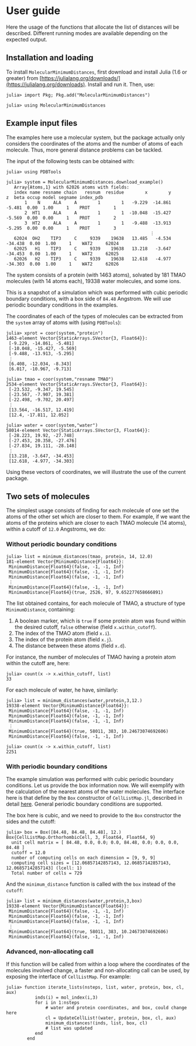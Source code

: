 # User guide

Here the usage of the functions that allocate the list of distances will be described. Different running modes are available depending on the expected output.

## Installation and loading

To install `MolecularMinimumDistances`, first download and install Julia (1.6 or greater) from [https://julialang.org/downloads/](https://julialang.org/downloads). Install and run it. Then, use:

```julia-repl
julia> import Pkg; Pkg.add("MolecularMinimumDistances")

julia> using MolecularMinimumDistances
```

## Example input files

The examples here use a molecular system, but the package actually only considers the coordinates of the atoms and the number of atoms of each molecule. Thus, more general distance problems can be tackled.

The input of the following tests can be obtained with:

```julia-repl
julia> using PDBTools

julia> system = MolecularMinimumDistances.download_example() 
   Array{Atoms,1} with 62026 atoms with fields:
   index name resname chain   resnum  residue        x        y        z  beta occup model segname index_pdb
       1    N     ALA     A        1        1   -9.229  -14.861   -5.481  0.00  1.00     1    PROT         1
       2  HT1     ALA     A        1        1  -10.048  -15.427   -5.569  0.00  0.00     1    PROT         2
       3  HT2     ALA     A        1        1   -9.488  -13.913   -5.295  0.00  0.00     1    PROT         3
                                                       ⋮ 
   62024  OH2    TIP3     C     9339    19638   13.485   -4.534  -34.438  0.00  1.00     1    WAT2     62024
   62025   H1    TIP3     C     9339    19638   13.218   -3.647  -34.453  0.00  1.00     1    WAT2     62025
   62026   H2    TIP3     C     9339    19638   12.618   -4.977  -34.303  0.00  1.00     1    WAT2     62026

```
The system consists of a protein (with 1463 atoms), solvated by 181 TMAO molecules (with 14 atoms each), 19338 water molecules, and some ions. 

This is a snapshot of a simulation which was performed with cubic periodic boundary conditions, with a box side of `84.48` Angstrom. We will use periodic boundary conditions in the examples. 

The coordinates of each of the types of molecules can be extracted from the `system` array of atoms with (using `PDBTools`):

```julia-repl
julia> xprot = coor(system,"protein")
1463-element Vector{StaticArrays.SVector{3, Float64}}:
 [-9.229, -14.861, -5.481]
 [-10.048, -15.427, -5.569]
 [-9.488, -13.913, -5.295]
 ⋮
 [6.408, -12.034, -8.343]
 [6.017, -10.967, -9.713]

julia> tmao = coor(system,"resname TMAO")
2534-element Vector{StaticArrays.SVector{3, Float64}}:
 [-23.532, -9.347, 19.545]
 [-23.567, -7.907, 19.381]
 [-22.498, -9.702, 20.497]
 ⋮
 [13.564, -16.517, 12.419]
 [12.4, -17.811, 12.052]

julia> water = coor(system,"water")
58014-element Vector{StaticArrays.SVector{3, Float64}}:
 [-28.223, 19.92, -27.748]
 [-27.453, 20.358, -27.476]
 [-27.834, 19.111, -28.148]
 ⋮
 [13.218, -3.647, -34.453]
 [12.618, -4.977, -34.303]
```

Using these vectors of coordinates, we will illustrate the use of the current package.

## Two sets of molecules

The simplest usage consists of finding for each molecule of one set the atoms of the other set which are closer to them. For example, if we want the atoms of the proteins which are closer to each TMAO molecule (14 atoms), within a cutoff of `12.0` Angstroms, we do:

### Without periodic boundary conditions

```julia-repl
julia> list = minimum_distances(tmao, protein, 14, 12.0)
181-element Vector{MinimumDistance{Float64}}:
 MinimumDistance{Float64}(false, -1, -1, Inf)
 MinimumDistance{Float64}(false, -1, -1, Inf)
 MinimumDistance{Float64}(false, -1, -1, Inf)
 ⋮
 MinimumDistance{Float64}(false, -1, -1, Inf)
 MinimumDistance{Float64}(true, 2526, 97, 9.652277658666891)
```

The list obtained contains, for each molecule of TMAO, a structure of type `MinimumDistance`, containing:
1. A boolean marker, which is `true` if some protein atom was found within the desired cutoff, `false` otherwise (field `x.within_cutoff`).
2. The index of the TMAO atom (field `x.i`).
3. The index of the protein atom (field `x.j`).
4. The distance between these atoms (field `x.d`).

For instance, the number of molecules of TMAO having a protein atom within the cutoff are, here:
```julia-repl
julia> count(x -> x.within_cutoff, list)
33
```

For each molecule of water, he have, similarly:

```julia-repl
julia> list = minimum_distances(water,protein,3,12.)
19338-element Vector{MinimumDistance{Float64}}:
 MinimumDistance{Float64}(false, -1, -1, Inf)
 MinimumDistance{Float64}(false, -1, -1, Inf)
 MinimumDistance{Float64}(false, -1, -1, Inf)
 ⋮
 MinimumDistance{Float64}(true, 58011, 383, 10.24673074692606)
 MinimumDistance{Float64}(false, -1, -1, Inf)

julia> count(x -> x.within_cutoff, list)
2251
```

### With periodic boundary conditions

The example simulation was performed with cubic periodic boundary conditions. Let us provide the box information now. We will exemplify with the calculation of the nearest atoms of the water molecules. The interface here is that define by the `Box` constructor of `CellListMap.jl`, described in detail [here](https://m3g.github.io/CellListMap.jl/stable/pbc/). General periodic boundary conditions are supported. 

The box here is cubic, and we need to provide to the `Box` constructor the sides and the cutoff:

```julia-repl
julia> box = Box([84.48, 84.48, 84.48], 12.)
Box{CellListMap.OrthorhombicCell, 3, Float64, Float64, 9}
  unit cell matrix = [ 84.48, 0.0, 0.0; 0.0, 84.48, 0.0; 0.0, 0.0, 84.48 ]
  cutoff = 12.0
  number of computing cells on each dimension = [9, 9, 9]
  computing cell sizes = [12.06857142857143, 12.06857142857143, 12.06857142857143] (lcell: 1)
  Total number of cells = 729
```

And the `minimum_distance` function is called with the `box` instead of the `cutoff`:

```julia-repl
julia> list = minimum_distances(water,protein,3,box)
19338-element Vector{MinimumDistance{Float64}}:
 MinimumDistance{Float64}(false, -1, -1, Inf)
 MinimumDistance{Float64}(false, -1, -1, Inf)
 MinimumDistance{Float64}(false, -1, -1, Inf)
 ⋮
 MinimumDistance{Float64}(true, 58011, 383, 10.24673074692606)
 MinimumDistance{Float64}(false, -1, -1, Inf)
```

### Advanced, non-allocating call

If this function will be called from within a loop where the coordinates of the molecules involved change, a faster and non-allocating call can be used, by exposing the interface of `CellListMap`. For example:

```julia-repl
julia> function iterate_lists(nsteps, list, water, protein, box, cl, aux)
           inds(i) = mol_index(i,3)
           for i in 1:nsteps
               # water and protein coordinates, and box, could change here
               cl = UpdateCellList!(water, protein, box, cl, aux)
               minimum_distances!(inds, list, box, cl)
               # list was updated
           end
        end


```









